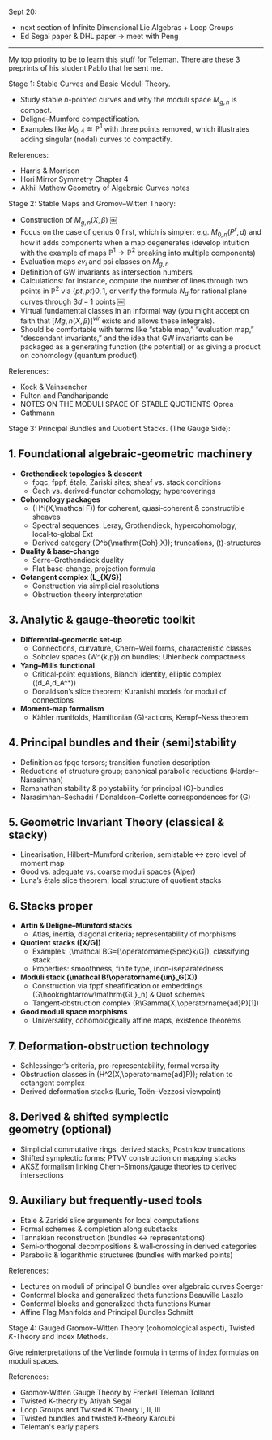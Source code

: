 Sept 20:
- next section of Infinite Dimensional Lie Algebras + Loop Groups
- Ed Segal paper & DHL paper -> meet with Peng



-------


My top priority to be to learn this stuff for Teleman. There are these 3 preprints of his student Pablo that he sent me.

Stage 1: Stable Curves and Basic Moduli Theory. 
- Study stable $n$-pointed curves and why the moduli space $M_{g,n}$ is compact.
- Deligne–Mumford compactification. 
- Examples like $M_{0,4}\cong \mathbb{P}^1$ with three points removed, which illustrates adding singular (nodal) curves to compactify. 

References:
- Harris & Morrison
- Hori Mirror Symmetry Chapter 4
- Akhil Mathew Geometry of Algebraic Curves notes 

Stage 2: Stable Maps and Gromov–Witten Theory: 
- Construction of $M_{g,n}(X,\beta)$ ￼
- Focus on the case of genus $0$ first, which is simpler: e.g. $M_{0,n}(P^r,d)$ and how it adds components when a map degenerates (develop intuition with the example of maps $\mathbb{P}^1 \to \mathbb{P}^2$ breaking into multiple components)
- Evaluation maps $ev_i$ and psi classes on $M_{g,n}$ 
- Definition of GW invariants as intersection numbers 
- Calculations: for instance, compute the number of lines through two points in $\mathbb{P}^2$ via $⟨pt, pt⟩{0,1}$, or verify the formula $N_d$ for rational plane curves through $3d-1$ points ￼
- Virtual fundamental classes in an informal way (you might accept on faith that $[M{g,n}(X,\beta)]^{vir}$ exists and allows these integrals). 
- Should be comfortable with terms like “stable map,” “evaluation map,” “descendant invariants,” and the idea that GW invariants can be packaged as a generating function (the potential) or as giving a product on cohomology (quantum product).

References:
- Kock & Vainsencher
- Fulton and Pandharipande
- NOTES ON THE MODULI SPACE OF STABLE QUOTIENTS Oprea
- Gathmann


Stage 3: Principal Bundles and Quotient Stacks. (The Gauge Side):
## 1. Foundational algebraic‑geometric machinery
- **Grothendieck topologies & descent**
  - fpqc, fppf, étale, Zariski sites; sheaf vs. stack conditions  
  - Čech vs. derived‑functor cohomology; hypercoverings
- **Cohomology packages**
  - \(H^i(X,\mathcal F)\) for coherent, quasi‑coherent & constructible sheaves  
  - Spectral sequences: Leray, Grothendieck, hypercohomology, local‑to‑global Ext  
  - Derived category \(D^b(\mathrm{Coh}\,X)\); truncations, \(t\)-structures
- **Duality & base‑change**
  - Serre–Grothendieck duality  
  - Flat base‑change, projection formula
- **Cotangent complex \(L_{X/S}\)**
  - Construction via simplicial resolutions  
  - Obstruction‑theory interpretation  


## 3. Analytic & gauge‑theoretic toolkit
- **Differential‑geometric set‑up**
  - Connections, curvature, Chern–Weil forms, characteristic classes  
  - Sobolev spaces \(W^{k,p}\) on bundles; Uhlenbeck compactness
- **Yang–Mills functional**
  - Critical‑point equations, Bianchi identity, elliptic complex \((d_A,d_A^\*)\)  
  - Donaldson’s slice theorem; Kuranishi models for moduli of connections
- **Moment‑map formalism**
  - Kähler manifolds, Hamiltonian \(G\)-actions, Kempf–Ness theorem  

## 4. Principal bundles and their (semi)stability
- Definition as fpqc torsors; transition‑function description  
- Reductions of structure group; canonical parabolic reductions (Harder–Narasimhan)  
- Ramanathan stability & polystability for principal \(G\)-bundles  
- Narasimhan–Seshadri / Donaldson–Corlette correspondences for \(G\)  

## 5. Geometric Invariant Theory (classical & stacky)
- Linearisation, Hilbert–Mumford criterion, semistable ↔ zero level of moment map  
- Good vs. adequate vs. coarse moduli spaces (Alper)  
- Luna’s étale slice theorem; local structure of quotient stacks  

## 6. Stacks proper
- **Artin & Deligne–Mumford stacks**
  - Atlas, inertia, diagonal criteria; representability of morphisms
- **Quotient stacks \([X/G]\)**
  - Examples: \(\mathcal BG=[\operatorname{Spec}k/G]\), classifying stack  
  - Properties: smoothness, finite type, (non‑)separatedness
- **Moduli stack \(\mathcal B\!\operatorname{un}_G(X)\)**
  - Construction via fppf sheafification or embeddings \(G\hookrightarrow\mathrm{GL}_n\) & Quot schemes  
  - Tangent‑obstruction complex \(R\Gamma(X,\operatorname{ad}P)[1]\)
- **Good moduli space morphisms**
  - Universality, cohomologically affine maps, existence theorems  

## 7. Deformation‑obstruction technology
- Schlessinger’s criteria, pro‑representability, formal versality  
- Obstruction classes in \(H^2(X,\operatorname{ad}P)\); relation to cotangent complex  
- Derived deformation stacks (Lurie, Toën–Vezzosi viewpoint)  

## 8. Derived & shifted symplectic geometry (optional)
- Simplicial commutative rings, derived stacks, Postnikov truncations  
- Shifted symplectic forms; PTVV construction on mapping stacks  
- AKSZ formalism linking Chern–Simons/gauge theories to derived intersections  

## 9. Auxiliary but frequently‑used tools
- Étale & Zariski slice arguments for local computations  
- Formal schemes & completion along substacks  
- Tannakian reconstruction (bundles ↔ representations)  
- Semi‑orthogonal decompositions & wall‑crossing in derived categories  
- Parabolic & logarithmic structures (bundles with marked points)  

References:
- Lectures on moduli of principal G bundles over algebraic curves Soerger
- Conformal blocks and generalized theta functions Beauville Laszlo 
- Conformal blocks and generalized theta functions Kumar 
- Affine Flag Manifolds and Principal Bundles Schmitt


Stage 4: Gauged Gromov–Witten Theory (cohomological aspect), Twisted $K$-Theory and Index Methods. 

Give reinterpretations of the Verlinde formula in terms of index formulas on moduli spaces.


References:
- Gromov-Witten Gauge Theory by Frenkel Teleman Tolland
- Twisted K-theory by Atiyah Segal
- Loop Groups and Twisted K Theory I, II, III
- Twisted bundles and twisted K-theory Karoubi
- Teleman's early papers

